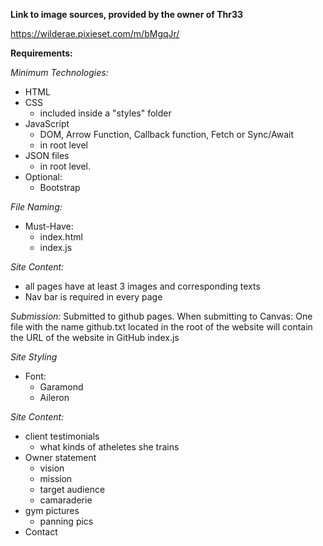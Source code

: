 **Link to image sources, provided by the owner of Thr33**

https://wilderae.pixieset.com/m/bMgqJr/

**Requirements:**

_Minimum Technologies:_

- HTML
- CSS
  - included inside a "styles" folder
- JavaScript
  - DOM, Arrow Function, Callback function, Fetch or Sync/Await
  - in root level
- JSON files
  - in root level.
- Optional:
  - Bootstrap

_File Naming:_

- Must-Have:
  - index.html
  - index.js

_Site Content:_

- all pages have at least 3 images and corresponding texts
- Nav bar is required in every page

_Submission:_
Submitted to github pages.
When submitting to Canvas: One file with the name github.txt located in the root
of the website will contain the URL of the website in GitHub
index.js

_Site Styling_

- Font:
  - Garamond
  - Aileron

_Site Content:_

- client testimonials
  - what kinds of atheletes she trains
- Owner statement
  - vision
  - mission
  - target audience
  - camaraderie
- gym pictures
  - panning pics
- Contact
